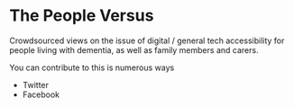 # The People Versus
Crowdsourced views on the issue of digital / general tech accessibility for people living with dementia, as well as family members and carers.

You can contribute to this is numerous ways

* Twitter
* Facebook
